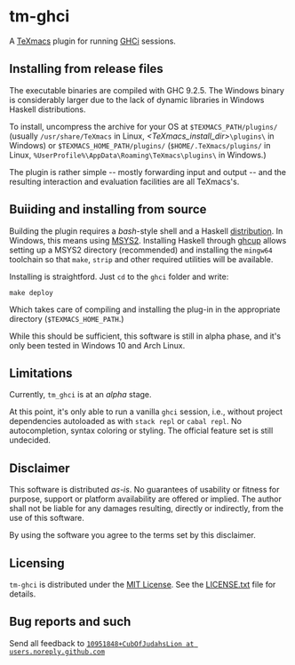 # tm-ghci

A [TeXmacs](https://texmacs.org/) plugin for running [GHCi](https://wiki.haskell.org/GHC/GHCi) sessions.


## Installing from release files

The executable binaries are compiled with GHC 9.2.5. The Windows binary
is considerably larger due to the lack of dynamic libraries in Windows
Haskell distributions.

To install, uncompress the archive for your OS at `$TEXMACS_PATH/plugins/`
(usually `/usr/share/TeXmacs` in Linux, _<TeXmacs_install_dir>_`\plugins\` in
Windows) or `$TEXMACS_HOME_PATH/plugins/` (`$HOME/.TeXmacs/plugins/` in
Linux, `%UserProfile%\AppData\Roaming\TeXmacs\plugins\` in Windows.)

The plugin is rather simple -- mostly forwarding input and output -- and
the resulting interaction and evaluation facilities are all TeXmacs's.

## Buiiding and installing from source

Building the plugin requires a _bash_-style shell and a Haskell [distribution](https://www.haskell.org/downloads/).
In Windows, this means using [MSYS2](https://www.msys2.org/). Installing Haskell
through [ghcup](https://www.haskell.org/ghcup/install/) allows setting up a
MSYS2 directory (recommended) and installing the `mingw64` toolchain so that
`make`, `strip` and other required utilities will be available.

Installing is straightford. Just `cd` to the `ghci` folder and write:

    make deploy

Which takes care of compiling and installing the plug-in in the appropriate
directory (`$TEXMACS_HOME_PATH`.)

While this should be sufficient, this software is still in alpha phase, and
it's only been tested in Windows 10 and Arch Linux. 

## Limitations

Currently, `tm_ghci` is at an _alpha_ stage.

At this point, it's only able to run a vanilla `ghci` session, i.e.,
without project dependencies autoloaded as with `stack repl` or `cabal repl`. No
autocompletion, syntax coloring or styling. The official feature set is
still undecided.

## Disclaimer

This software is distributed _as-is_. No guarantees of usability or fitness
for purpose, support or platform availability are offered or implied. The
author shall not be liable for any damages resulting, directly or indirectly,
from the use of this software.

By using the software you agree to the terms set by this disclaimer.

## Licensing

`tm-ghci` is distributed under the [MIT License](https://mit-license.org/).
See the [LICENSE.txt](./LICENSE.txt) file for details.

## Bug reports and such

Send all feedback to [`10951848+CubOfJudahsLion at users.noreply.github.com`](mailto:10951848+CubOfJudahsLion@users.noreply.github.com)
